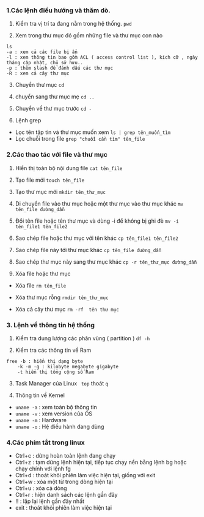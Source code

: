 ﻿### 1.Các lệnh điều hướng và thăm dò. 1. Kiểm tra vị trí ta đang nằm trong hệ thống.` pwd `2. Xem trong thư mục đó gồm những file và thư mục con nào``` ls-a : xem cả các file bị ẩn-l : xem thông tin bao gồm ACL ( access control list ), kích cỡ , ngày tháng cập nhật, chủ sở hưu..-p : thêm slash để đánh dấu các thư mục -R : xem cả cây thư mục```3. Chuyển thư mục` cd `4. chuyển sang thư mục mẹ` cd .. `5. Chuyển về thư mục trước ` cd - `6. Lệnh grep - Lọc tên tập tin và thư mục muốn xem ` ls | grep tên_muốn_tìm `- Lọc chuỗi trong file ` grep "chuỗi cần tìm" tên_file `### 2.Các thao tác với file và thư mục 1. Hiển thị toàn bộ nội dung file` cat tên_file `2. Tạo file mới` touch tên_file `3. Tạo thư mục mới` mkdir tên_thư_mục `4. Di chuyển file vào thư mục hoặc một thư mục vào thư mục khác` mv tên_file đường_dẫn ` 5. Đổi tên file hoặc tên thư mục và dùng -i để không bị ghi đè` mv -i tên_file1 tên_file2 `6. Sao chép file hoặc thư mục với tên khác` cp tên_file1 tên_file2 `7. Sao chép file này tới thư mục khác` cp tên_file đường_dẫn `8. Sao chép thư mục này sang thư mục khác` cp -r tên_thư_mục đường_dẫn `9. Xóa file hoặc thư mục - Xóa file`rm tên_file`- Xóa thư mục rỗng ` rmdir tên_thư_mục `- Xóa cả cây thư mục ` rm -rf  tên thư mục `### 3. Lệnh về thông tin hệ thống 1. Kiểm tra dung lượng các phân vùng ( partition )` df -h ` 2. Kiểm tra các thông tin về Ram ``` free -b : hiển thị dạng byte 	-k -m -g : kilobyte megabyte gigabyte 	-t hiển thị tổng cộng số Ram ```3. Task Manager của Linux ` top` thoát `q` 4. Thông tin về Kernel - ` uname -a ` : xem toàn bộ thông tin- ` uname -v ` : xem version của OS- ` uname -m ` : Hardware - ` uname -o ` : Hệ điều hành đang dùng ### 4.Các phím tắt trong linux - Ctrl+c : dừng hoàn toàn lệnh đang chạy- Ctrl+z : tạm dừng lệnh hiện tại, tiếp tục chạy nền bằng lệnh bg hoặc chạy chính với lệnh fg- Ctrl+d : thoát khỏi phiên làm việc hiện tại, giống với exit- Ctrl+w : xóa một từ trong dòng hiện tại- Ctrl+u : xóa cả dòng- Ctrl+r : hiện danh sách các lệnh gần đây- !! : lặp lại lệnh gần đây nhất- exit : thoát khỏi phiên làm việc hiện tại